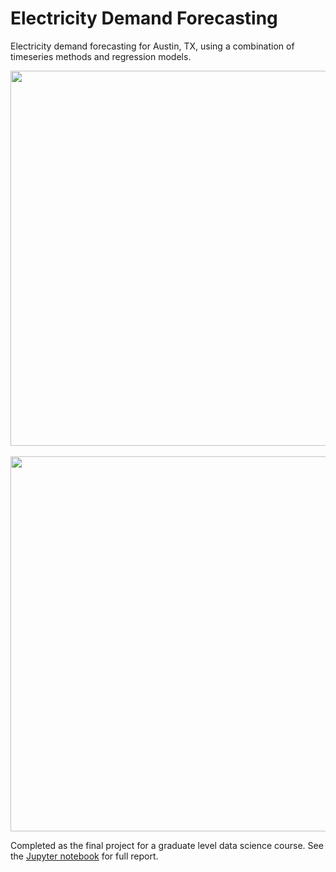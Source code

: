 # Electricity Demand Forecasting
Electricity demand forecasting for Austin, TX, using a combination of timeseries methods and regression models.

<p align="center">
  <img width="600" src="https://i.imgur.com/oqzdIha.png">
  <br><br>
  <img width="600" src="https://i.imgur.com/FwWCCYC.png">
</p>

Completed as the final project for a graduate level data science course. See the [Jupyter notebook](https://nbviewer.jupyter.org/github/kamaraju-peyyety/ElectricityForecasting/blob/master/ElectricityDemandForecasting.ipynb) for full report.

